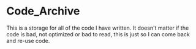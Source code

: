 # Code_Archive
This is a storage for all of the code I have written. It doesn't matter if the code is bad, not optimized or bad to read, this is just so I can come back and re-use code.

